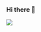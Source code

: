 ### Hi there 👋

<img src="https://img.shields.io/badge/react-61DAFB?style=flat-square&logo=Android&logoColor=white"/>
